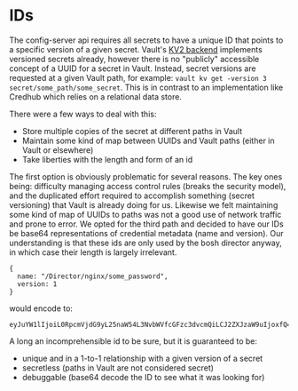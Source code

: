 # IDs
The config-server api requires all secrets to have a unique ID that points to a specific version of a given secret. Vault's [KV2 backend](https://www.vaultproject.io/docs/secrets/kv/kv-v2.html) implements versioned 
secrets already, however there is no "publicly" accessible concept of a UUID for a secret in Vault. Instead, secret versions
are requested at a given Vault path, for example: `vault kv get -version 3 secret/some_path/some_secret`. This is in contrast
to an implementation like Credhub which relies on a relational data store. 

There were a few ways to deal with this: 
  - Store multiple copies of the secret at different paths in Vault
  - Maintain some kind of map between UUIDs and Vault paths (either in Vault or elsewhere)
  - Take liberties with the length and form of an id

The first option is obviously problematic for several reasons. The key ones being: difficulty managing access control rules (breaks the security model), and the
duplicated effort required to accomplish something (secret versioning) that Vault is already doing for us. Likewise we felt maintaining some kind of map of UUIDs
to paths was not a good use of network traffic and prone to error. We opted for the third path and decided to have our IDs 
be base64 representations of credential metadata (name and version). Our understanding is that these ids are only used by 
the bosh director anyway, in which case their length is largely irrelevant. 


```
{
  name: "/Director/nginx/some_password",
  version: 1
}
```

would encode to:

```
eyJuYW1lIjoiL0RpcmVjdG9yL25naW54L3NvbWVfcGFzc3dvcmQiLCJ2ZXJzaW9uIjoxfQ==
```

A long an incomprehensible id to be sure, but it is guaranteed to be:
  - unique and in a 1-to-1 relationship with a given version of a secret
  - secretless (paths in Vault are not considered secret)
  - debuggable (base64 decode the ID to see what it was looking for)
